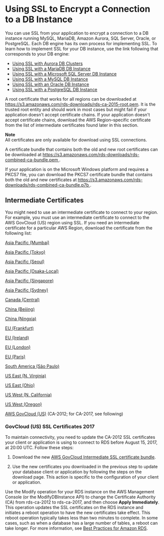# Using SSL to Encrypt a Connection to a DB Instance<a name="UsingWithRDS.SSL"></a>

You can use SSL from your application to encrypt a connection to a DB instance running MySQL, MariaDB, Amazon Aurora, SQL Server, Oracle, or PostgreSQL\. Each DB engine has its own process for implementing SSL\. To learn how to implement SSL for your DB instance, use the link following that corresponds to your DB engine: 
+ [Using SSL with Aurora DB Clusters](Aurora.Overview.md#Aurora.Overview.Security.SSL)
+ [Using SSL with a MariaDB DB Instance](CHAP_MariaDB.md#MariaDB.Concepts.SSLSupport)
+ [Using SSL with a Microsoft SQL Server DB Instance](SQLServer.Concepts.General.SSL.Using.md)
+ [Using SSL with a MySQL DB Instance](CHAP_MySQL.md#MySQL.Concepts.SSLSupport)
+ [Using SSL with an Oracle DB Instance](CHAP_Oracle.md#Oracle.Concepts.SSL)
+ [Using SSL with a PostgreSQL DB Instance](CHAP_PostgreSQL.md#PostgreSQL.Concepts.General.SSL)

A root certificate that works for all regions can be downloaded at [ https://s3\.amazonaws\.com/rds\-downloads/rds\-ca\-2015\-root\.pem](https://s3.amazonaws.com/rds-downloads/rds-ca-2015-root.pem)\. It is the trusted root entity and should work in most cases but might fail if your application doesn't accept certificate chains\. If your application doesn't accept certificate chains, download the AWS Region–specific certificate from the list of intermediate certificates found later in this section\. 

**Note**  
All certificates are only available for download using SSL connections\.

A certificate bundle that contains both the old and new root certificates can be downloaded at [ https://s3\.amazonaws\.com/rds\-downloads/rds\-combined\-ca\-bundle\.pem ](https://s3.amazonaws.com/rds-downloads/rds-combined-ca-bundle.pem)\. 

If your application is on the Microsoft Windows platform and requires a PKCS7 file, you can download the PKCS7 certificate bundle that contains both the old and new certificates at [ https://s3\.amazonaws\.com/rds\-downloads/rds\-combined\-ca\-bundle\.p7b ](https://s3.amazonaws.com/rds-downloads/rds-combined-ca-bundle.p7b)\. 

## Intermediate Certificates<a name="UsingWithRDS.SSL.IntermediateCertificates"></a>

You might need to use an intermediate certificate to connect to your region\. For example, you must use an intermediate certificate to connect to the AWS GovCloud \(US\) region using SSL\. If you need an intermediate certificate for a particular AWS Region, download the certificate from the following list:

[Asia Pacific \(Mumbai\)](https://s3.amazonaws.com/rds-downloads/rds-ca-2015-ap-south-1.pem)

[Asia Pacific \(Tokyo\)](https://s3.amazonaws.com/rds-downloads/rds-ca-2015-ap-northeast-1.pem)

[Asia Pacific \(Seoul\)](https://s3.amazonaws.com/rds-downloads/rds-ca-2015-ap-northeast-2.pem)

[Asia Pacific \(Osaka\-Local\)](https://s3.amazonaws.com/rds-downloads/rds-ca-2015-ap-northeast-3.pem)

[Asia Pacific \(Singapore\)](https://s3.amazonaws.com/rds-downloads/rds-ca-2015-ap-southeast-1.pem)

[Asia Pacific \(Sydney\)](https://s3.amazonaws.com/rds-downloads/rds-ca-2015-ap-southeast-2.pem)

[Canada \(Central\)](https://s3.amazonaws.com/rds-downloads/rds-ca-2015-ca-central-1.pem)

[China \(Beijing\)](https://s3.amazonaws.com/rds-downloads/rds-cn-north-1-ca-certificate.pem)

[China \(Ningxia\)](https://s3.amazonaws.com/rds-downloads/rds-ca-cn-northwest-1.pem)

[EU \(Frankfurt\)](https://s3.amazonaws.com/rds-downloads/rds-ca-2015-eu-central-1.pem)

[EU \(Ireland\)](https://s3.amazonaws.com/rds-downloads/rds-ca-2015-eu-west-1.pem)

[EU \(London\)](https://s3.amazonaws.com/rds-downloads/rds-ca-2015-eu-west-2.pem)

[EU \(Paris\)](https://s3.amazonaws.com/rds-downloads/rds-ca-2015-eu-west-3.pem)

[South America \(São Paulo\)](https://s3.amazonaws.com/rds-downloads/rds-ca-2015-sa-east-1.pem)

[US East \(N\. Virginia\)](https://s3.amazonaws.com/rds-downloads/rds-ca-2015-us-east-1.pem)

[US East \(Ohio\)](https://s3.amazonaws.com/rds-downloads/rds-ca-2015-us-east-2.pem)

[US West \(N\. California\)](https://s3.amazonaws.com/rds-downloads/rds-ca-2015-us-west-1.pem)

[US West \(Oregon\)](https://s3.amazonaws.com/rds-downloads/rds-ca-2015-us-west-2.pem)

[ AWS GovCloud \(US\)](https://s3-us-gov-west-1.amazonaws.com/rds-downloads/rds-ca-2012-us-gov-west-1.pem) \(CA\-2012; for CA\-2017, see following\)

### GovCloud \(US\) SSL Certificates 2017<a name="w3ab1c21c17c25c42"></a>

To maintain connectivity, you need to update the CA\-2012 SSL certificates your client or application is using to connect to RDS before August 15, 2017, at 20:00 UTC\. Follow these steps:

1. Download the new [AWS GovCloud Intermediate SSL certificate bundle](https://s3-us-gov-west-1.amazonaws.com/rds-downloads/rds-ca-bundle-us-gov-west-1.pem)\.

1. Use the new certificates you downloaded in the previous step to update your database client or application by following the steps on the download page\. This action is specific to the configuration of your client or application\.

Use the Modify operation for your RDS instance on the AWS Management Console \(or the ModifyDBInstance API\) to change the Certificate Authority \(CA\) from rds\-ca\-2012 to rds\-ca\-2017, and then choose **Apply Immediately**\. This operation updates the SSL certificates on the RDS instance and initiates a reboot operation to have the new certificates take effect\. This reboot operation typically takes less than two minutes to complete\. In some cases, such as when a database has a large number of tables, a reboot can take longer\. For more information, see [Best Practices for Amazon RDS](CHAP_BestPractices.md)\. 